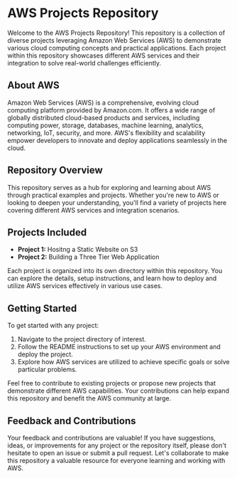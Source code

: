 # AWS Projects Repository

Welcome to the AWS Projects Repository! This repository is a collection of diverse projects leveraging Amazon Web Services (AWS) to demonstrate various cloud computing concepts and practical applications. Each project within this repository showcases different AWS services and their integration to solve real-world challenges efficiently.

## About AWS

Amazon Web Services (AWS) is a comprehensive, evolving cloud computing platform provided by Amazon.com. It offers a wide range of globally distributed cloud-based products and services, including computing power, storage, databases, machine learning, analytics, networking, IoT, security, and more. AWS's flexibility and scalability empower developers to innovate and deploy applications seamlessly in the cloud.

## Repository Overview

This repository serves as a hub for exploring and learning about AWS through practical examples and projects. Whether you're new to AWS or looking to deepen your understanding, you'll find a variety of projects here covering different AWS services and integration scenarios.

## Projects Included

- **Project 1:** Hositng a Static Website on S3
- **Project 2:** Building a Three Tier Web Application

Each project is organized into its own directory within this repository. You can explore the details, setup instructions, and learn how to deploy and utilize AWS services effectively in various use cases.

## Getting Started

To get started with any project:
1. Navigate to the project directory of interest.
2. Follow the README instructions to set up your AWS environment and deploy the project.
3. Explore how AWS services are utilized to achieve specific goals or solve particular problems.

Feel free to contribute to existing projects or propose new projects that demonstrate different AWS capabilities. Your contributions can help expand this repository and benefit the AWS community at large.

## Feedback and Contributions

Your feedback and contributions are valuable! If you have suggestions, ideas, or improvements for any project or the repository itself, please don't hesitate to open an issue or submit a pull request. Let's collaborate to make this repository a valuable resource for everyone learning and working with AWS.
